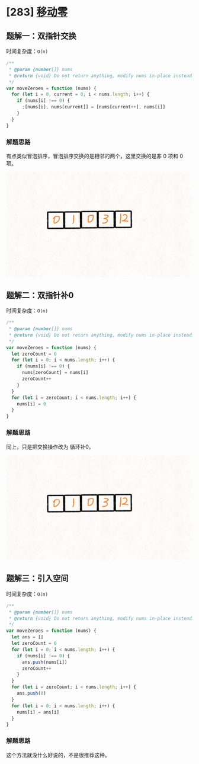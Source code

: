 # [283] [移动零](https://leetcode-cn.com/problems/move-zeroes/)

## 题解一：双指针交换

时间复杂度：`O(n)`

```javascript
/**
 * @param {number[]} nums
 * @return {void} Do not return anything, modify nums in-place instead.
 */
var moveZeroes = function (nums) {
  for (let i = 0, current = 0; i < nums.length; i++) {
    if (nums[i] !== 0) {
      ;[nums[i], nums[current]] = [nums[current++], nums[i]]
    }
  }
}
```

### 解题思路

有点类似冒泡排序，冒泡排序交换的是相邻的两个，这里交换的是非 0 项和 0 项。

![283_2.gif](README.assets/36d1ac5d689101cbf9947465e94753c626eab7fcb736ae2175f5d87ebc85fdf0-283_2.gif)



## 题解二：双指针补0

时间复杂度：`O(n)`

```javascript
/**
 * @param {number[]} nums
 * @return {void} Do not return anything, modify nums in-place instead.
 */
var moveZeroes = function (nums) {
  let zeroCount = 0
  for (let i = 0; i < nums.length; i++) {
    if (nums[i] !== 0) {
      nums[zeroCount] = nums[i]
      zeroCount++
    }
  }
  for (let i = zeroCount; i < nums.length; i++) {
    nums[i] = 0
  }
}
```

### 解题思路

同上，只是把交换操作改为 循环补0。

![283_1.gif](README.assets/9669b4ffb158eaeeee6f0cd66a70f24411575edab1ab8a037c4c9084b1c743f5-283_1.gif)



## 题解三：引入空间

时间复杂度：`O(n)`

```javascript
/**
 * @param {number[]} nums
 * @return {void} Do not return anything, modify nums in-place instead.
 */
var moveZeroes = function (nums) {
  let ans = []
  let zeroCount = 0
  for (let i = 0; i < nums.length; i++) {
    if (nums[i] !== 0) {
      ans.push(nums[i])
      zeroCount++
    }
  }
  for (let i = zeroCount; i < nums.length; i++) {
    ans.push(0)
  }
  for (let i = 0; i < nums.length; i++) {
    nums[i] = ans[i]
  }
}
```

### 解题思路

这个方法就没什么好说的，不是很推荐这种。